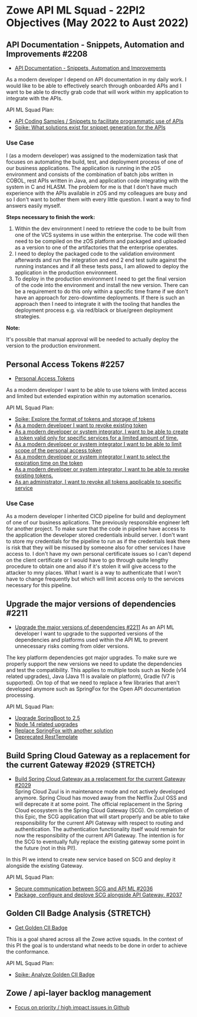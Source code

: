 # Zowe API ML Squad - 22PI2 Objectives (May 2022 to Aust 2022)

## API Documentation - Snippets, Automation and Improvements #2208

* [API Documentation - Snippets, Automation and Improvements](https://github.com/zowe/api-layer/issues/2208)

As a modern developer I depend on API documentation in my daily work. I would like to be able to effectively search through onboarded APIs and I want to be able to directly grab code that will work within my application to integrate with the APIs.

API ML Squad Plan:
- [API Coding Samples / Snippets to facilitate programmatic use of APIs](https://github.com/zowe/api-layer/issues/2082)
- [Spike: What solutions exist for snippet generation for the APIs](https://github.com/zowe/api-layer/issues/2273)

### Use Case

I (as a modern developer) was assigned to the modernization task that focuses on automating the build, test, and deployment process of one of our business applications. The application is running in the zOS environment and consists of the combination of batch jobs written in COBOL, rest APIs written in Java, and application code integrating with the system in C and HLASM. The problem for me is that I don't have much experience with the APIs available in zOS and my colleagues are busy and so I don't want to bother them with every little question. I want a way to find answers easily myself. 

**Steps necessary to finish the work:**
1) Within the dev environment I need to retrieve the code to be built from one of the VCS systems in use within the enterprise. The code will then need to be compiled on the zOS platform and packaged and uploaded as a version to one of the artifactories that the enterprise operates. 
2) I need to deploy the packaged code to the validation environment afterwards and run the integration and end 2 end test suite against the running instances and if all these tests pass, I am allowed to deploy the application in the production environment. 
3) To deploy in the production environment I need to get the final version of the code into the environment and install the new version. There can be a requirement to do this only within a specific time frame if we don't have an approach for zero-downtime deployments. If there is such an approach then I need to integrate it with the tooling that handles the deployment process e.g. via red/black or blue/green deployment strategies.

**Note:**

It's possible that manual approval will be needed to actually deploy the version to the production environment.

## Personal Access Tokens #2257

* [Personal Access Tokens](https://github.com/zowe/api-layer/issues/2257)

As a modern developer I want to be able to use tokens with limited access and limited but extended expiration within my automation scenarios. 

API ML Squad Plan:
- [Spike: Explore the format of tokens and storage of tokens](https://github.com/zowe/api-layer/issues/2310)
- [As a modern developer I want to revoke existing token](https://github.com/zowe/api-layer/issues/2306)
- [As a modern developer or system integrator, I want to be able to create a token valid only for specific services for a limited amount of time.](https://github.com/zowe/api-layer/issues/2276)
- [As a modern developer or system integrator I want to be able to limit scope of the personal access token](https://github.com/zowe/api-layer/issues/2277)
- [As a modern developer or system integrator I want to select the expiration time on the token](https://github.com/zowe/api-layer/issues/2278)
- [As a modern developer or system integrator, I want to be able to revoke existing tokens.](https://github.com/zowe/api-layer/issues/2279)
- [As an administrator, I want to revoke all tokens applicable to specific service](https://github.com/zowe/api-layer/issues/2280)

### Use Case

As a modern developer I inherited CICD pipeline for build and deployment of one of our business aplications. The previously responsible engineer left for another project. To make sure that the code in pipeline have access to the application the developer stored credentials inbuild server. I don't want to store my credentials for the pipeline to run as if the credentials leak there is risk that they will be misused by someone also for other services I have access to. I don't have my own personal certificate issues so I can't depend on the client certificate or I would have to go through quite lengthy procedure to obtain one and also if it's stolen it will give access to the attacker to mny places. What I want is a way to authenticate that I won't have to change frequently but which will limit access only to the services necessary for this pipeline. 

## Upgrade the major versions of dependencies #2211

* [Upgrade the major versions of dependencies #2211](https://github.com/zowe/api-layer/issues/2211)
As an API ML developer I want to upgrade to the supported versions of the dependencies and platforms used within the API ML to prevent unnecessary risks coming from older versions. 

The key platform dependencies got major upgrades. To make sure we properly support the new versions we need to update the dependencies and test the compatibility. This applies to multiple tools such as Node (v14 related upgrades), Java (Java 11 is availale on platform), Gradle (V7 is supported). On top of that we need to replace a few libraries that aren't developed anymore such as SpringFox for the Open API documentation processing.

API ML Squad Plan:
- [Upgrade SpringBoot to 2.5](https://github.com/zowe/api-layer/issues/1972)
- [Node 14 related upgrades](https://github.com/zowe/api-layer/issues/2030)
- [Replace SpringFox with another solution](https://github.com/zowe/api-layer/issues/1971)
- [Deprecated RestTemplate](https://github.com/zowe/api-layer/issues/1981)

## Build Spring Cloud Gateway as a replacement for the current Gateway #2029 {STRETCH}

* [Build Spring Cloud Gateway as a replacement for the current Gateway #2029](https://github.com/zowe/api-layer/issues/2029)  
Spring Cloud Zuul is in maintenance mode and not actively developed anymore. Spring Cloud has moved away from the Netflix Zuul OSS and will deprecate it at some point. The official replacement in the Spring Cloud ecosystem is the Spring Cloud Gateway (SCG). On completion of this Epic, the SCG application that will start properly and be able to take responsibility for the current API Gateway with respect to routing and authentication. The authentication functionality itself would remain for now the responsibility of the current API Gateway. The intention is for the SCG to eventually fully replace the existing gateway some point in the future (not in this PI!).  

In this PI we intend to create new service based on SCG and deploy it alongside the existing Gateway. 

API ML Squad Plan:  
- [Secure communication between SCG and API ML #2036](https://github.com/zowe/api-layer/issues/2036)  
- [Package, configure and deploye SCG alongside API Gateway. #2037](https://github.com/zowe/api-layer/issues/2037)  

## Golden CII Badge Analysis {STRETCH}

* [Get Golden CII Badge](https://github.com/zowe/community/issues/1279)

This is a goal shared across all the Zowe active squads. In the context of this PI the goal is to understand what needs to be done in order to achieve the conformance. 

API ML Squad Plan:
- [Spike: Analyze Golden CII Badge](https://github.com/zowe/api-layer/issues/2309)

## Zowe / api-layer backlog management

* [Focus on priority / high impact issues in Github](https://github.com/zowe/api-layer/labels/22PI1)

